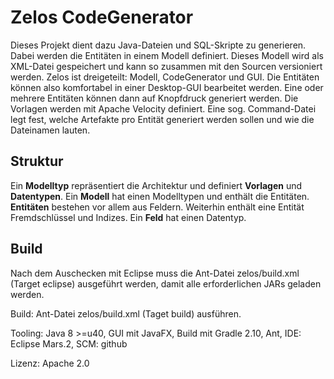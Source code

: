 # Zelos CodeGenerator

Dieses Projekt dient dazu Java-Dateien und SQL-Skripte zu generieren. Dabei werden die Entitäten in einem Modell
definiert. Dieses Modell wird als XML-Datei gespeichert und kann so zusammen mit den Sourcen versioniert werden.
Zelos ist dreigeteilt: Modell, CodeGenerator und GUI. Die Entitäten können also komfortabel in einer Desktop-GUI
bearbeitet werden. Eine oder mehrere Entitäten können dann auf Knopfdruck generiert werden. Die Vorlagen
werden mit Apache Velocity definiert. Eine sog. Command-Datei legt fest, welche Artefakte pro Entität generiert werden sollen
und wie die Dateinamen lauten.

## Struktur

Ein **Modelltyp** repräsentiert die Architektur und definiert **Vorlagen** und **Datentypen**.
Ein **Modell** hat einen Modelltypen und enthält die Entitäten.
**Entitäten** bestehen vor allem aus Feldern. Weiterhin enthält eine Entität Fremdschlüssel und Indizes.
Ein **Feld** hat einen Datentyp.

## Build

Nach dem Auschecken mit Eclipse muss die Ant-Datei zelos/build.xml (Target eclipse) ausgeführt werden, damit alle
erforderlichen JARs geladen werden.

Build: Ant-Datei zelos/build.xml (Taget build) ausführen.

Tooling: Java 8 >=u40, GUI mit JavaFX, Build mit Gradle 2.10, Ant, IDE: Eclipse Mars.2, SCM: github

Lizenz: Apache 2.0
